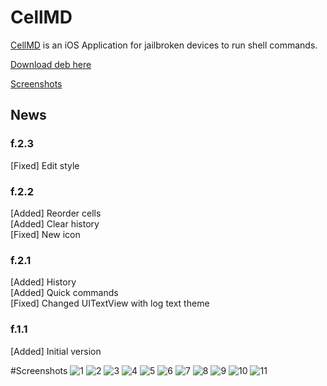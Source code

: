 # CellMD
[CellMD](https://7c7a6179.dataplicity.io/Jailbreak/apt/CellMD/) is an iOS Application for jailbroken devices to run shell commands.

[Download deb here](https://7c7a6179.dataplicity.io/Jailbreak/apt/CellMD/cellmd.deb)


[Screenshots](#screenshots)

<h2>News</h2>

<h3>f.2.3</h3>
[Fixed] Edit style

<h3>f.2.2</h3>
[Added] Reorder cells <br/>
[Added] Clear history <br/>
[Fixed] New icon <br/>

<h3>f.2.1</h3>
[Added] History <br/>
[Added] Quick commands <br/>
[Fixed] Changed UITextView with log text theme <br/>

<h3>f.1.1</h3>
[Added] Initial version

















#Screenshots
![1](https://7c7a6179.dataplicity.io/Jailbreak/apt/CellMD/Github/1.PNG)
![2](https://7c7a6179.dataplicity.io/Jailbreak/apt/CellMD/Github/2.PNG)
![3](https://7c7a6179.dataplicity.io/Jailbreak/apt/CellMD/Github/3.PNG)
![4](https://7c7a6179.dataplicity.io/Jailbreak/apt/CellMD/Github/4.PNG)
![5](https://7c7a6179.dataplicity.io/Jailbreak/apt/CellMD/Github/5.PNG)
![6](https://7c7a6179.dataplicity.io/Jailbreak/apt/CellMD/Github/6.PNG)
![7](https://7c7a6179.dataplicity.io/Jailbreak/apt/CellMD/Github/7.PNG)
![8](https://7c7a6179.dataplicity.io/Jailbreak/apt/CellMD/Github/8.PNG)
![9](https://7c7a6179.dataplicity.io/Jailbreak/apt/CellMD/Github/9.PNG)
![10](https://7c7a6179.dataplicity.io/Jailbreak/apt/CellMD/Github/10.PNG)
![11](https://7c7a6179.dataplicity.io/Jailbreak/apt/CellMD/Github/11.PNG)
